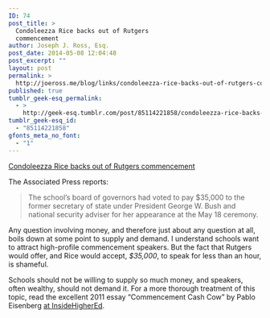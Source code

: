 ```yaml
---
ID: 74
post_title: >
  Condoleezza Rice backs out of Rutgers
  commencement
author: Joseph J. Ross, Esq.
post_date: 2014-05-08 12:04:48
post_excerpt: ""
layout: post
permalink: >
  http://joeross.me/blog/links/condoleezza-rice-backs-out-of-rutgers-commencement/
published: true
tumblr_geek-esq_permalink:
  - >
    http://geek-esq.tumblr.com/post/85114221858/condoleezza-rice-backs-out-of-rutgers-commencement
tumblr_geek-esq_id:
  - "85114221858"
gfonts_meta_no_font:
  - "1"
---
```

<a href='http://bigstory.ap.org/article/condoleezza-rice-decides-against-rutgers-address'>Condoleezza Rice backs out of Rutgers commencement</a><div class="link_description"><p>The Associated Press reports:</p>

<blockquote>
  <p>The school&#8217;s board of governors had voted to pay $35,000 to the former secretary of state under President George W. Bush and national security adviser for her appearance at the May 18 ceremony.</p>
</blockquote>

<p>Any question involving money, and therefore just about any question at all, boils down at some point to supply and demand. I understand schools want to attract high-profile commencement speakers. But the fact that Rutgers would offer, and Rice would accept, <em>$35,000</em>, to speak for less than an hour, is shameful.</p>

<p>Schools should not be willing to supply so much money, and speakers, often wealthy, should not demand it. For a more thorough treatment of this topic, read the excellent 2011 essay &#8220;Commencement Cash Cow&#8221; by Pablo Eisenberg <a href="http://www.insidehighered.com/views/2011/05/09/essay_criticizing_the_practice_of_paying_graduation_speakers" target="_blank">at InsideHigherEd</a>.</p></div>